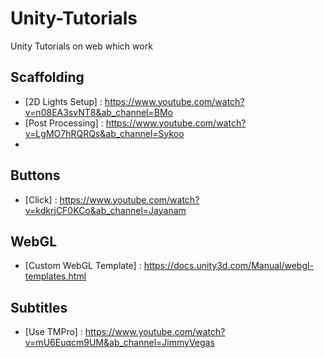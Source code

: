 # Unity-Tutorials
Unity Tutorials on web which work


## Scaffolding 

- [2D Lights Setup] : https://www.youtube.com/watch?v=n08EA3svNT8&ab_channel=BMo
- [Post Processing] : https://www.youtube.com/watch?v=LgMO7hRQRQs&ab_channel=Sykoo
- 

## Buttons
- [Click] : https://www.youtube.com/watch?v=kdkrjCF0KCo&ab_channel=Jayanam

## WebGL

- [Custom WebGL Template] : https://docs.unity3d.com/Manual/webgl-templates.html

## Subtitles
- [Use TMPro] : https://www.youtube.com/watch?v=mU6Euqcm9UM&ab_channel=JimmyVegas
